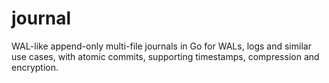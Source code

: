 # journal
WAL-like append-only multi-file journals in Go for WALs, logs and similar use cases, with atomic commits, supporting timestamps, compression and encryption.
